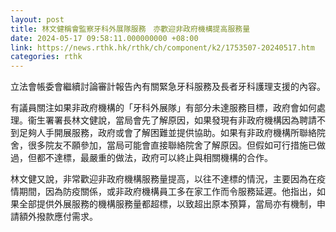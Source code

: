 ```yaml
---
layout: post
title: 林文健稱會監察牙科外展隊服務　亦歡迎非政府機構提高服務量
date: 2024-05-17 09:58:11.000000000 +08:00
link: https://news.rthk.hk/rthk/ch/component/k2/1753507-20240517.htm
categories: rthk
---
```


立法會帳委會繼續討論審計報告內有關緊急牙科服務及長者牙科護理支援的內容。

有議員關注如果非政府機構的「牙科外展隊」有部分未達服務目標，政府會如何處理。衞生署署長林文健說，當局會先了解原因，如果發現有非政府機構因為聘請不到足夠人手開展服務，政府或會了解困難並提供協助。如果有非政府機構所聯絡院舍，很多院友不願參加，當局可能會直接聯絡院舍了解原因。但假如可行措施已做過，但都不達標，最嚴重的做法，政府可以終止與相關機構的合作。

林文健又說，非常歡迎非政府機構服務量提高，以往不達標的情況，主要因為在疫情期間，因為防疫關係，或非政府機構員工多在家工作而令服務延遲。他指出，如果全部提供外展服務的機構服務量都超標，以致超出原本預算，當局亦有機制，申請額外撥款應付需求。
